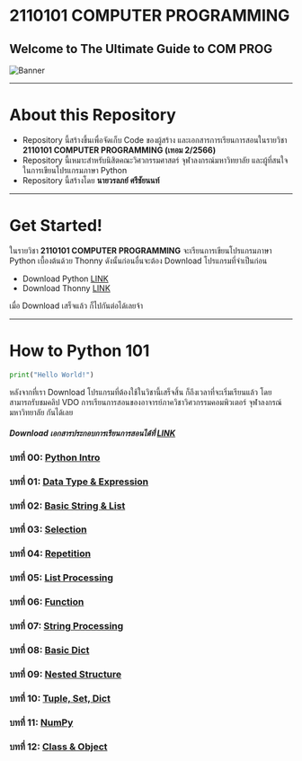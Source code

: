 # 2110101 COMPUTER PROGRAMMING
## Welcome to The Ultimate Guide to COM PROG
![Banner](https://raw.githubusercontent.com/reisenx/COM-PROG/main/SM%20Study%20Materials/99%20OTHERS/COM%20PROG%20Banner.png)

---
# About this Repository
- Repository นี้สร้างขึ้นเพื่อจัดเก็บ Code ของผู้สร้าง และเอกสารการเรียนการสอนในรายวิชา **2110101 COMPUTER PROGRAMMING (เทอม 2/2566)**
- Repository นี้เหมาะสำหรับนิสิตคณะวิศวกรรมศาสตร์ จุฬาลงกรณ์มหาวิทยาลัย และผู้ที่สนใจในการเขียนโปรแกรมภาษา Python
- Repository นี้สร้างโดย **นายวรลภย์ ศรีชัยนนท์**

---
# Get Started!
ในรายวิชา **2110101 COMPUTER PROGRAMMING** จะเรียนการเขียนโปรแกรมภาษา Python เบื้องต้นด้วย Thonny ดังนั้นก่อนอื่นจะต้อง Download โปรแกรมที่จำเป็นก่อน
- Download Python [LINK](https://www.python.org/downloads/)
- Download Thonny [LINK](https://thonny.org/)

เมื่อ Download เสร็จแล้ว ก็ไปกันต่อได้เลยจ้า

---
# How to Python 101
```python
print("Hello World!")
```
หลังจากที่เรา Download โปรแกรมที่ต้องใช้ในวิชานี้เสร็จสิ้น ก็ถึงเวลาที่จะเริ่มเรียนแล้ว โดยสามารถรับชมคลิป VDO การเรียนการสอนของอาจารย์ภาควิชาวิศวกรรมคอมพิวเตอร์ จุฬาลงกรณ์มหาวิทยาลัย กันได้เลย
##### Download เอกสารประกอบการเรียนการสอนได้ที่ [LINK](https://github.com/reisenx/COM-PROG/tree/main/SM%20Study%20Materials/00%20Python%20Study%20Materials)
### บทที่ 00: [Python Intro](https://www.cp.eng.chula.ac.th/~somchai/python101/00-01.html)
### บทที่ 01: [Data Type & Expression](https://www.cp.eng.chula.ac.th/~somchai/python101/01-01.html)
### บทที่ 02: [Basic String & List](https://www.cp.eng.chula.ac.th/~somchai/python101/02-01.html)
### บทที่ 03: [Selection](https://www.cp.eng.chula.ac.th/~somchai/python101/03-01.html)
### บทที่ 04: [Repetition](https://www.cp.eng.chula.ac.th/~somchai/python101/04-01.html)
### บทที่ 05: [List Processing](https://www.cp.eng.chula.ac.th/~somchai/python101/05-01.html)
### บทที่ 06: [Function](https://www.cp.eng.chula.ac.th/~somchai/python101/06-01.html)
### บทที่ 07: [String Processing](https://www.cp.eng.chula.ac.th/~somchai/python101/07-01.html)
### บทที่ 08: [Basic Dict](https://www.cp.eng.chula.ac.th/~somchai/python101/08-01.html)
### บทที่ 09: [Nested Structure](https://www.cp.eng.chula.ac.th/~somchai/python101/09-01.html)
### บทที่ 10: [Tuple, Set, Dict](https://www.cp.eng.chula.ac.th/~somchai/python101/10-01.html)
### บทที่ 11: [NumPy](https://www.cp.eng.chula.ac.th/~somchai/python101/11-01.html)
### บทที่ 12: [Class & Object](https://www.cp.eng.chula.ac.th/~somchai/python101/12-01.html)
